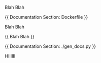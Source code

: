 Blah Blah

{{ Documentation Section: Dockerfile }}

Blah Blah

{{ Blah Blah }}

{{ Documentation Section: ./gen_docs.py }}

HIIIIII